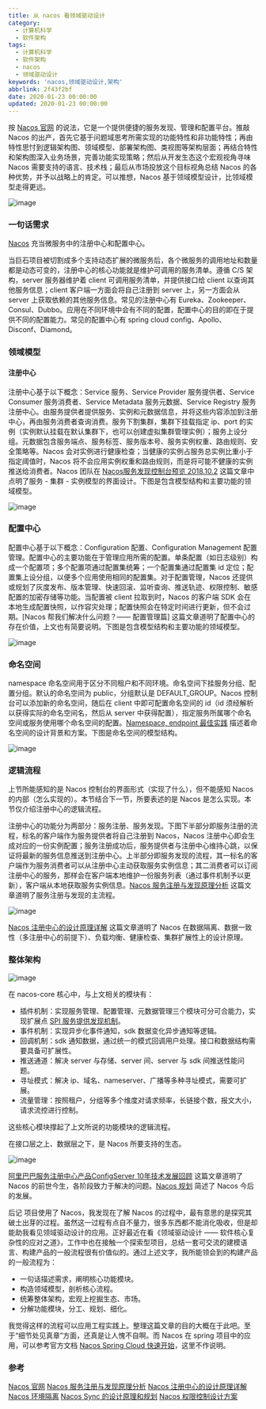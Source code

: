 ```yaml
---
title: 从 nacos 看领域驱动设计
category:
  - 计算机科学
  - 软件架构
tags:
  - 计算机科学
  - 软件架构
  - nacos
  - 领域驱动设计
keywords: 'nacos,领域驱动设计,架构'
abbrlink: 2f43f2bf
date: 2020-01-23 00:00:00
updated: 2020-01-23 00:00:00
---
```


按 [Nacos 官网](https://nacos.io/zh-cn/index.html) 的说法，它是一个提供便捷的服务发现、管理和配置平台。推敲 Nacos 的出产，首先它基于问题域思考所需实现的功能特性和非功能特性；再由特性思忖到逻辑架构图、领域模型、部署架构图、类视图等架构层面；再结合特性和架构图深入业务场景，完善功能实现策略；然后从开发生态这个宏观视角寻味 Nacos 需要支持的语言、技术栈；最后从市场投放这个目标视角总结 Nacos 的各种优势，并予以战略上的肯定。可以推想，Nacos 基于领域模型设计，比领域模型走得更远。

![image](nacosMap.jpg)

### 一句话需求

[Nacos](https://github.com/alibaba/nacos) 充当微服务中的注册中心和配置中心。

当巨石项目被切割成多个支持动态扩展的微服务后，各个微服务的调用地址和数量都是动态可变的，注册中心的核心功能就是维护可调用的服务清单。遵循 C/S 架构，server 服务器维护着 client 可调用服务清单，并提供接口给 client 以查询其他服务信息；client 客户端一方面会将自己注册到 server 上，另一方面会从 server 上获取依赖的其他服务信息。常见的注册中心有 Eureka、Zookeeper、Consul、Dubbo。应用在不同环境中会有不同的配置，配置中心的目的即在于提供不同的配置能力。常见的配置中心有 spring cloud config、Apollo、Disconf、Diamond。

### 领域模型

#### 注册中心

注册中心基于以下概念：Service 服务、Service Provider 服务提供者、Service Consumer 服务消费者、Service Metadata 服务元数据、Service Registry 服务注册中心。由服务提供者提供服务、实例和元数据信息，并将这些内容添加到注册中心，再由服务消费者查询消费。服务下割集群，集群下挂载指定 ip、port 的实例（实例默认挂载在默认集群下，也可以创建虚拟集群管理实例）；服务上设分组。元数据包含服务端点、服务标签、服务版本号、服务实例权重、路由规则、安全策略等。Nacos 会对实例进行健康检查；当健康的实例占服务总实例比重小于指定阈值时，Nacos 将不会应用实例权重和路由规则，而是将可能不健康的实例推送给消费者。Nacos 团队在 [Nacos服务发现控制台预览 2018.10.2](https://nacos.io/en-us/blog/discovery-console.html) 这篇文章中点明了服务 - 集群 - 实例模型的界面设计。下图是包含模型结构和主要功能的领域模型。

![image](service.jpeg)

### 配置中心

配置中心基于以下概念：Configuration 配置、Configuration Management 配置管理。配置中心的主要功能在于管理应用所需的配置。单条配置（如日志级别）构成一个配置项；多个配置项通过配置集统筹；一个配置集通过配置集 id 定位；配置集上设分组，以便多个应用使用相同的配置集。对于配置管理，Nacos 还提供或规划了灰度发布、版本管理、快速回滚、监听查询、推送轨迹、权限控制、敏感配置的加密存储等功能。当配置被 client 拉取到时，Nacos 的客户端 SDK 会在本地生成配置快照，以作容灾处理；配置快照会在特定时间进行更新，但不会过期。[Nacos 帮我们解决什么问题？—— 配置管理篇] 这篇文章道明了配置中心的存在价值，上文也有简要说明。下图是包含模型结构和主要功能的领域模型。

![image](configuration.jpeg)

### 命名空间

namespace 命名空间用于区分不同租户和不同环境。命名空间下挂服务分组、配置分组。默认的命名空间为 public，分组默认是 DEFAULT_GROUP。Nacos 控制台可以添加新的命名空间，随后在 client 中即可配置命名空间的 id（id 须经解析以获得实际的命名空间名，然后从 server 中获得配置），指定服务所属哪个命名空间或服务使用哪个命名空间的配置。[Namespace, endpoint 最佳实践](https://nacos.io/zh-cn/blog/namespace-endpoint-best-practices.html) 描述着命名空间的设计背景和方案。下图是命名空间的模型结构。

![image](namespace.jpeg)

### 逻辑流程

上节所能感知的是 Nacos 控制台的界面形式（实现了什么），但不能感知 Nacos 的内部（怎么实现的）。本节结合下一节，所要表述的是 Nacos 是怎么实现。本节仅介绍注册中心的逻辑流程。

注册中心的功能分为两部分：服务注册、服务发现。下图下半部分即服务注册的流程，标名的客户端作为服务提供者将自己注册到 Nacos，Nacos 注册中心即会生成对应的一份实例配置；服务注册成功后，服务提供者与注册中心维持心跳，以保证将最新的服务信息推送到注册中心。上半部分即服务发现的流程，其一标名的客户端作为服务消费者可以从注册中心主动获取服务实例信息；其二消费者可以订阅注册中心的服务，那样会在客户端本地维护一份服务列表（通过事件机制予以更新），客户端从本地获取服务实例信息。[Nacos 服务注册与发现原理分析](https://www.jianshu.com/p/61608ff86344) 这篇文章道明了服务注册与发现的主流程。

![image](configuration.png)

[Nacos 注册中心的设计原理详解](https://www.infoq.cn/article/B*6vyMIKao9vAKIsJYpE?from=timeline&isappinstalled=0) 这篇文章道明了 Nacos 在数据隔离、数据一致性（多注册中心的前提下）、负载均衡、健康检查、集群扩展性上的设计原理。

### 整体架构

![image](jiagou.png)

在 nacos-core 核心中，与上文相关的模块有：

* 插件机制：实现服务管理、配置管理、元数据管理三个模块可分可合能力，实现扩展点 [SPI 服务提供发现机制](http://blog.itpub.net/69912579/viewspace-2656555/)。
* 事件机制：实现异步化事件通知，sdk 数据变化异步通知等逻辑。
* 回调机制：sdk 通知数据，通过统一的模式回调用户处理。接口和数据结构需要具备可扩展性。
* 推送通道：解决 server 与存储、server 间、server 与 sdk 间推送性能问题。
* 寻址模式：解决 ip、域名、nameserver、广播等多种寻址模式，需要可扩展。
* 流量管理：按照租户，分组等多个维度对请求频率，长链接个数，报文大小，请求流控进行控制。

这些核心模块撑起了上文所说的功能模块的逻辑流程。

在接口层之上、数据层之下，是 Nacos 所要支持的生态。

![image](shengtai.png)

[阿里巴巴服务注册中心产品ConfigServer 10年技术发展回顾](https://nacos.io/zh-cn/blog/alibaba-configserver.html) 这篇文章道明了 Nacos 的前世今生，各阶段致力于解决的问题。[Nacos 规划](https://nacos.io/zh-cn/docs/roadmap.html) 简述了 Nacos 今后的发展。

后记
项目使用了 Nacos，我发现在了解 Nacos 的过程中，最有意思的是探究其破土出芽的过程。虽然这一过程有点自不量力，很多东西都不能消化吸收，但是却能助我看见领域驱动设计的应用。正好最近在看《领域驱动设计 —— 软件核心复杂性的应对之道》，工作中也在接触一个探索型项目，总结一套可交流的建模语言、构建产品的一般流程很有价值似的。通过上述文字，我所能领会到的构建产品的一般流程为：

* 一句话描述需求，阐明核心功能模块。
* 构造领域模型，剖析核心流程。
* 统筹整体架构，宏观上挖掘生态、市场。
* 分解功能模块，分工、规划、细化。

我觉得这样的流程可以应用工程实践上。整理这篇文章的目的大概在于此吧。至于“细节处见真章”方面，还真是让人愧不自啊。而 Nacos 在 spring 项目中的应用，可以参考官方文档 [Nacos Spring Cloud 快速开始](https://nacos.io/zh-cn/docs/quick-start-spring-cloud.html)，这里不作说明。

### 参考

[Nacos 官网](https://nacos.io/zh-cn/)
[Nacos 服务注册与发现原理分析](https://www.jianshu.com/p/61608ff86344)
[Nacos 注册中心的设计原理详解](https://www.infoq.cn/article/B*6vyMIKao9vAKIsJYpE?from=timeline&isappinstalled=0)
[Nacos 环境隔离](https://nacos.io/zh-cn/blog/address-server.html)
[Nacos Sync 的设计原理和规划](http://blog.itpub.net/69922229/viewspace-2644195/)
[Nacos 权限控制设计方案](https://nacos.io/zh-cn/blog/access%20control%20design.html)